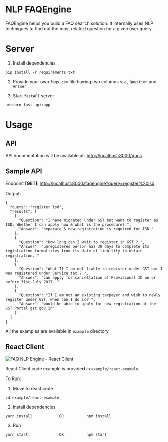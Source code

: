 # NLP FAQEngine

FAQEngine helps you build a FAQ search solution.
It internally uses NLP techniques to find out the most related question for a given user query.

# Server

1. Install dependencies

```
pip install -r requirements.txt
```

2. Provide your own `faqs.csv` file having two columns viz., `Question` and `Answer`

3. Start `fastAPI` server

```
uvicorn fast_api:app
```

# Usage

## API

API documentation will be available at: [http://localhost:8000/docs](http://localhost:8000/docs)

## Sample API

Endpoint **[GET]**: [http://localhost:8000/faqengine?query=register%20isd](http://localhost:8000/faqengine?query=register%20isd)

Output:

```
{
  "query": "register isd",
  "results": [
    {
      "Question": "I have migrated under GST but want to register as ISD. Whether I can apply now & what is the procedure? ",
      "Answer": "separate & new registration is required for ISD."
    },
    {
      "Question": "How long can I wait to register in GST ? ",
      "Answer": "unregistered person has 30 days to complete its registration formalities from its date of liability to obtain registration. "
    },
    {
      "Question": "What If I am not liable to register under GST but I was registered under Service tax ? ",
      "Answer": "can apply for cancellation of Provisional ID on or before 31st July 2017. "
    },
    {
      "Question": "If I am not an existing taxpayer and wish to newly register under GST, when can I do so? ",
      "Answer": "would be able to apply for new registration at the GST Portal gst.gov.in"
    }
  ]
}
```

All the examples are available in `example` directory

## React Client

![FAQ NLP Engine - React Client](screenshots/react_client_faq_engine.png?raw=true "FAQ NLP Engine")

React Client code example is provided in `example/react-example`.

To Run:

1. Move to react code

```
cd example/react-example
```

2. Install dependencies

```
yarn install            OR          npm install
```

3. Run

```
yarn start              OR          npm start
```
